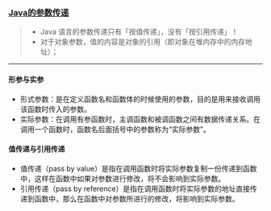 ### [Java的参数传递](https://blog.csdn.net/bjweimengshu/article/details/79799485)
> - Java 语言的参数传递只有「按值传递」，没有「按引用传递」！
> - 对于对象参数，值的内容是对象的引用（即对象在堆内存中的内存地址）；
---
#### 形参与实参
- 形式参数：是在定义函数名和函数体的时候使用的参数，目的是用来接收调用该函数时传入的参数。
- 实际参数：在调用有参函数时，主调函数和被调函数之间有数据传递关系。在调用一个函数时，函数名后面括号中的参数称为“实际参数”。

#### 值传递与引用传递
- 值传递（pass by value）是指在调用函数时将实际参数复制一份传递到函数中，这样在函数中如果对参数进行修改，将不会影响到实际参数。
- 引用传递（pass by reference）是指在调用函数时将实际参数的地址直接传递到函数中，那么在函数中对参数所进行的修改，将影响到实际参数。